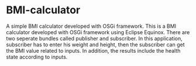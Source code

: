 # BMI-calculator
A simple BMI calculator developed with OSGi framework.
This is a BMI calculator developed with OSGi framework using Eclipse Equinox. There are two seperate bundles called publisher and subscriber. 
In this application, subscriber has to enter his weight and height, then the subscriber can get the BMI value related to inputs. In addition, 
the results include the health state according to inputs.
